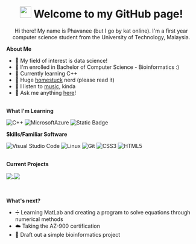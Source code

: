 <h1 align = "center">
  <img src="https://media.giphy.com/media/Jo75g5HXkwpESvld1E/giphy.gif" width="30" height="30" frameBorder="0"/>
  Welcome to my GitHub page!
</h1>

<p align="center"> Hi there! My name is Phavanee (but I go by kat online). I'm a first year computer science student from the University of Technology, Malaysia. </p>

<!-- <img align="right" src="https://i.redd.it/r2t5b3qjmp8a1.jpg" height="350"/> cat picture that won't be appreciated-->
<!-- <img align="right" src="https://media.giphy.com/media/Jo75g5HXkwpESvld1E/giphy.gif" height="350" frameBorder="0"/> -->

**About Me**  
- 👀 My field of interest is data science!
- 🧬 I'm enrolled in Bachelor of Computer Science - Bioinformatics :)
- 🌱 Currently learning C++
- 📔 Huge <a href="https://www.homestuck.com/story">homestuck</a> nerd (please read it)
- 🎸 I listen to <a href="https://www.last.fm/user/katriya0972">music</a>, kinda
- 🐳 Ask me anything <a href = "https://halfanowl.tumblr.com/ask">here</a>!
<br><br>

**What I'm Learning**    

![C++](https://img.shields.io/badge/C++-00599C?logo=cplusplus&logoColor=white&style=for-the-badge)
![MicrosoftAzure](https://img.shields.io/badge/Azure-blue?style=for-the-badge&logo=microsoftazure)
![Static Badge](https://img.shields.io/badge/MATLAB%20-%20orange?style=for-the-badge&logo=matlab)
<br>

**Skills/Familiar Software**    

![Visual Studio Code](https://img.shields.io/badge/VSCode-007ACC?logo=visualstudiocode&logoColor=white&style=for-the-badge)
![Linux](https://img.shields.io/badge/Linux-FCC624?logo=Linux&logoColor=black&style=for-the-badge)
![Git](https://img.shields.io/badge/Git-white?style=for-the-badge&logo=git)
![CSS3](https://img.shields.io/badge/CSS3-1572B6?style=for-the-badge&logo=css3&logoColor=white)
![HTML5](https://img.shields.io/badge/HTML5-E34F26?style=for-the-badge&logo=html5&logoColor=white)   
<br>

**Current Projects**     

<a href="https://github.com/phavanee/backtracking-algo">
  <img align="center" src="https://github-readme-stats.vercel.app/api/pin/?username=phavanee&repo=backtracking-algo&theme=transparent">
</a>
<a href="https://github.com/Phavanee/Technology-and-Information-Systems">
  <img align="center" src="https://github-readme-stats.vercel.app/api/pin/?username=phavanee&repo=Technology-and-Information-Systems&theme=transparent">
</a>
<br><br><br>

**What's next?**
- ➗ Learning MatLab and creating a program to solve equations through numerical methods
- ☁️ Taking the AZ-900 certification
- 🎇 Draft out a simple bioinformatics project
<br>
  
<!---
phavanee/phavanee is a ✨ special ✨ repository because its `README.md` (this file) appears on your GitHub profile.
You can click the Preview link to take a look at your changes.
--->
